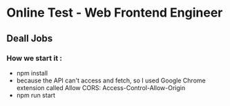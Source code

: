 # Online Test - Web Frontend Engineer 
## Deall Jobs

### How we start it :

- npm install
- because the API can't access and fetch, so I used Google Chrome extension called Allow CORS: Access-Control-Allow-Origin
- npm run start